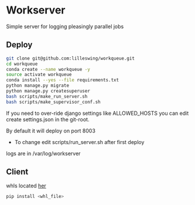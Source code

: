 # Workserver
Simple server for logging pleasingly parallel jobs

## Deploy
``` bash
git clone git@github.com:lilleswing/workqueue.git
cd workqueue
conda create --name workqueue -y
source activate workqueue
conda install --yes --file requirements.txt
python manage.py migrate
python manage.py createsuperuser
bash scripts/make_run_server.sh
bash scripts/make_supervisor_conf.sh
```

If you need to over-ride django settings like ALLOWED_HOSTS
you can edit create settings.json in the git-root.

By default it will deploy on port 8003
* To change edit scripts/run_server.sh after first deploy

logs are in /var/log/workserver

## Client

whls located [her](https://karlleswing.com/misc/pypi/workqueue_client/)
```bash
pip install <whl_file>
```
